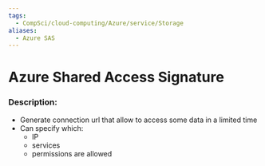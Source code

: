 ```yaml
---
tags:
  - CompSci/cloud-computing/Azure/service/Storage
aliases:
  - Azure SAS
---
```

# Azure Shared Access Signature
### Description:
- Generate connection url that allow to access some data in a limited time
- Can specify which:
	- IP
	- services
	- permissions are allowed

